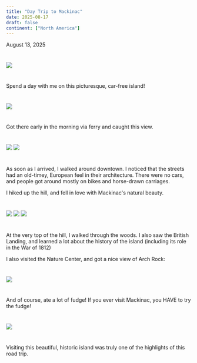 ```yaml
---
title: "Day Trip to Mackinac"
date: 2025-08-17
draft: false
continent: ["North America"]
---
```


August 13, 2025

<!--more-->

<img src="/images/mackinac/street2.png" class="mx-auto d-block" style="max-width: 50%; margin-top: 5%; margin-bottom: 5%;">

Spend a day with me on this picturesque, car-free island!

<img src="/images/mackinac/view.png" class="mx-auto d-block" style="max-width: 50%; margin-top: 5%; margin-bottom: 5%;">

Got there early in the morning via ferry and caught this view.

<div class="container">
   <div class="row">
          <img src="/images/mackinac/street.png" class="mx-auto d-block" style="max-width: 50%; margin-top: 5%; margin-bottom: 5%;">
          <img src="/images/mackinac/street3.png" class="mx-auto d-block" style="max-width: 50%; margin-top: 5%; margin-bottom: 5%;">
    </div>
</div>

As soon as I arrived, I walked around downtown. I noticed that the streets had an old-timey, European feel in their architecture. There were no cars, and people got around mostly on bikes and horse-drawn carriages.

I hiked up the hill, and fell in love with Mackinac's natural beauty.

<div class="container">
   <div class="row">
          <img src="/images/mackinac/view2.png" class="mx-auto d-block" style="max-width: 50%; margin-top: 5%; margin-bottom: 5%;">
          <img src="/images/mackinac/view3.png" class="mx-auto d-block" style="max-width: 50%; margin-top: 5%; margin-bottom: 5%;">
          <img src="/images/mackinac/view4.png" class="mx-auto d-block" style="max-width: 50%; margin-top: 5%; margin-bottom: 5%;">
    </div>
</div>

At the very top of the hill, I walked through the woods. I also saw the British Landing, and learned a lot about the history of the island (including its role in the War of 1812)

I also visited the Nature Center, and got a nice view of Arch Rock:

<img src="/images/mackinac/archrock.png" class="mx-auto d-block" style="max-width: 50%; margin-top: 5%; margin-bottom: 5%;">

And of course, ate a lot of fudge! If you ever visit Mackinac, you HAVE to try the fudge!

<img src="/images/mackinac/fudge.png" class="mx-auto d-block" style="max-width: 50%; margin-top: 5%; margin-bottom: 5%;">

Visiting this beautiful, historic island was truly one of the highlights of this road trip.